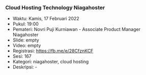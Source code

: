 ### Cloud Hosting Technology Niagahoster

- Waktu: Kamis, 17 Februari 2022
- Pukul: 19:00
- Pemateri: Novri Puji Kurniawan - Associate Product Manager Niagahoster
- Slide: empty
- Video: empty
- Registrasi: https://fb.me/e/28CfznKCF
- Sesi: 167
- Kategori: niagahoster, cloud hosting
- Deskripsi: -
